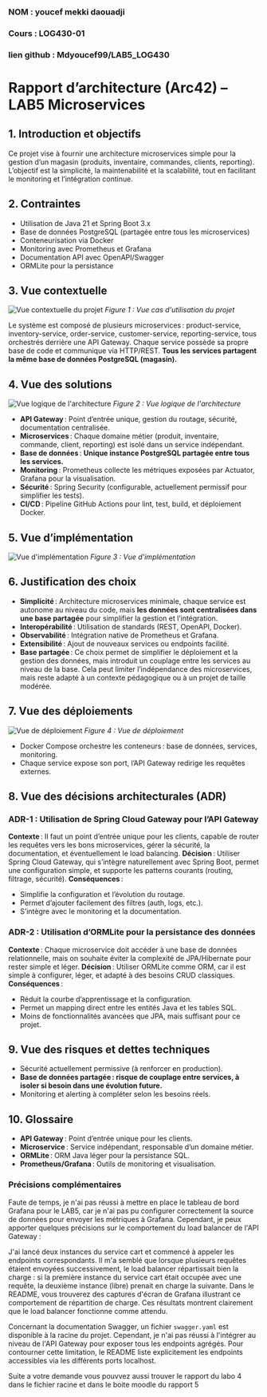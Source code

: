### NOM : youcef mekki daouadji   
### Cours : LOG430-01
### lien github : Mdyoucef99/LAB5_LOG430


# Rapport d’architecture (Arc42) – LAB5 Microservices

## 1. Introduction et objectifs
Ce projet vise à fournir une architecture microservices simple pour la gestion d’un magasin (produits, inventaire, commandes, clients, reporting). L’objectif est la simplicité, la maintenabilité et la scalabilité, tout en facilitant le monitoring et l’intégration continue.

## 2. Contraintes
- Utilisation de Java 21 et Spring Boot 3.x
- Base de données PostgreSQL (partagée entre tous les microservices)
- Conteneurisation via Docker
- Monitoring avec Prometheus et Grafana
- Documentation API avec OpenAPI/Swagger
- ORMLite pour la persistance

## 3. Vue contextuelle
![Vue contextuelle du projet](docs/lab5/UML/Vue_CU.png)
*Figure 1 : Vue cas d'utilisation du projet*

Le système est composé de plusieurs microservices : product-service, inventory-service, order-service, customer-service, reporting-service, tous orchestrés derrière une API Gateway. Chaque service possède sa propre base de code et communique via HTTP/REST. **Tous les services partagent la même base de données PostgreSQL (magasin).**

## 4. Vue des solutions
![Vue logique de l'architecture](docs/lab5/UML/Vue_logique.png)
*Figure 2 : Vue logique de l'architecture*

- **API Gateway** : Point d’entrée unique, gestion du routage, sécurité, documentation centralisée.
- **Microservices** : Chaque domaine métier (produit, inventaire, commande, client, reporting) est isolé dans un service indépendant.
- **Base de données** : **Unique instance PostgreSQL partagée entre tous les services.**
- **Monitoring** : Prometheus collecte les métriques exposées par Actuator, Grafana pour la visualisation.
- **Sécurité** : Spring Security (configurable, actuellement permissif pour simplifier les tests).
- **CI/CD** : Pipeline GitHub Actions pour lint, test, build, et déploiement Docker.

## 5. Vue d’implémentation
![Vue d'implémentation](docs/lab5/UML/Vue_implementation.png)
*Figure 3 : Vue d'implémentation*

## 6. Justification des choix
- **Simplicité** : Architecture microservices minimale, chaque service est autonome au niveau du code, mais **les données sont centralisées dans une base partagée** pour simplifier la gestion et l’intégration.
- **Interopérabilité** : Utilisation de standards (REST, OpenAPI, Docker).
- **Observabilité** : Intégration native de Prometheus et Grafana.
- **Extensibilité** : Ajout de nouveaux services ou endpoints facilité.
- **Base partagée** : Ce choix permet de simplifier le déploiement et la gestion des données, mais introduit un couplage entre les services au niveau de la base. Cela peut limiter l’indépendance des microservices, mais reste adapté à un contexte pédagogique ou à un projet de taille modérée.

## 7. Vue des déploiements
![Vue de déploiement](docs/lab5/UML/Vue_deploiement.png)
*Figure 4 : Vue de déploiement*

- Docker Compose orchestre les conteneurs : base de données, services, monitoring.
- Chaque service expose son port, l’API Gateway redirige les requêtes externes.

## 8. Vue des décisions architecturales (ADR)

### ADR-1 : Utilisation de Spring Cloud Gateway pour l’API Gateway
**Contexte** : Il faut un point d’entrée unique pour les clients, capable de router les requêtes vers les bons microservices, gérer la sécurité, la documentation, et éventuellement le load balancing.
**Décision** : Utiliser Spring Cloud Gateway, qui s’intègre naturellement avec Spring Boot, permet une configuration simple, et supporte les patterns courants (routing, filtrage, sécurité).
**Conséquences** : 
- Simplifie la configuration et l’évolution du routage.
- Permet d’ajouter facilement des filtres (auth, logs, etc.).
- S’intègre avec le monitoring et la documentation.

### ADR-2 : Utilisation d’ORMLite pour la persistance des données
**Contexte** : Chaque microservice doit accéder à une base de données relationnelle, mais on souhaite éviter la complexité de JPA/Hibernate pour rester simple et léger.
**Décision** : Utiliser ORMLite comme ORM, car il est simple à configurer, léger, et adapté à des besoins CRUD classiques.
**Conséquences** : 
- Réduit la courbe d’apprentissage et la configuration.
- Permet un mapping direct entre les entités Java et les tables SQL.
- Moins de fonctionnalités avancées que JPA, mais suffisant pour ce projet.

## 9. Vue des risques et dettes techniques
- Sécurité actuellement permissive (à renforcer en production).
- **Base de données partagée : risque de couplage entre services, à isoler si besoin dans une évolution future.**
- Monitoring et alerting à compléter selon les besoins réels.

## 10. Glossaire
- **API Gateway** : Point d’entrée unique pour les clients.
- **Microservice** : Service indépendant, responsable d’un domaine métier.
- **ORMLite** : ORM Java léger pour la persistance SQL.
- **Prometheus/Grafana** : Outils de monitoring et visualisation. 


### Précisions complémentaires

Faute de temps, je n'ai pas réussi à mettre en place le tableau de bord Grafana pour le LAB5, car je n'ai pas pu configurer correctement la source de données pour envoyer les métriques à Grafana. Cependant, je peux apporter quelques précisions sur le comportement du load balancer de l'API Gateway :

J'ai lancé deux instances du service cart et commencé à appeler les endpoints correspondants. Il m'a semblé que lorsque plusieurs requêtes étaient envoyées successivement, le load balancer répartissait bien la charge : si la première instance du service cart était occupée avec une requête, la deuxième instance (libre) prenait en charge la suivante. Dans le README, vous trouverez des captures d'écran de Grafana illustrant ce comportement de répartition de charge. Ces résultats montrent clairement que le load balancer fonctionne comme attendu.

Concernant la documentation Swagger, un fichier `swagger.yaml` est disponible à la racine du projet. Cependant, je n'ai pas réussi à l'intégrer au niveau de l'API Gateway pour exposer tous les endpoints agrégés. Pour contourner cette limitation, le README liste explicitement les endpoints accessibles via les différents ports localhost.

Suite a votre demande vous pouvvez aussi trouver le rapport du labo 4 dans le fichier racine et dans le boite moodle du rapport 5 

